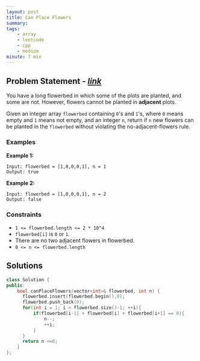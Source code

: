 ```yaml
---
layout: post
title: Can Place Flowers
summary:
tags:
    - array
    - leetcode
    - cpp
    - medium
minute: 7 min
---
```


## Problem Statement - [*link*](https://leetcode.com/problems/can-place-flowers)  

You have a long flowerbed in which some of the plots are planted, and some are not. However, flowers cannot be planted in **adjacent** plots.

Given an integer array `flowerbed` containing `0`'s and `1`'s, where `0` means empty and `1` means not empty, and an integer `n`, return if `n` new flowers can be planted in the `flowerbed` without violating the no-adjacent-flowers rule.


### Examples

**Example 1:**   
```
Input: flowerbed = [1,0,0,0,1], n = 1
Output: true
```

**Example 2:**   
```
Input: flowerbed = [1,0,0,0,1], n = 2
Output: false
```

### Constraints

+ `1 <= flowerbed.length <= 2 * 10^4`
+ `flowerbed[i]` is `0` or `1`.
+ There are no two adjacent flowers in flowerbed.
+ `0 <= n <= flowerbed.length`

## Solutions

```cpp
class Solution {
public:
    bool canPlaceFlowers(vector<int>& flowerbed, int n) {
      flowerbed.insert(flowerbed.begin(),0);
      flowerbed.push_back(0);
      for(int i = 1; i < flowerbed.size()-1; ++i){
          if(flowerbed[i-1] + flowerbed[i] + flowerbed[i+1] == 0){
              n--;
              ++i;
          }
      }
      return n <=0; 
    }
};
```

